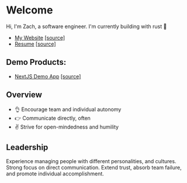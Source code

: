 # Welcome

Hi, I'm Zach, a software engineer. I'm currently building with rust 🦀

- [My Website](https://zachsblog.netlify.app/) [[source]](https://github.com/ztbochanski/my-site)
- [Resume](https://ztbochanski.github.io/ztbochanski/) [[source]](index)

## Demo Products:

- [NextJS Demo App](https://agw.vercel.app/) [[source]](https://github.com/ztbochanski/agw)

## Overview

- 👌 Encourage team and individual autonomy
- 👉 Communicate directly, often
- ✌️ Strive for open-mindedness and humility

## Leadership

Experience managing people with different personalities, and cultures. Strong focus on direct communication. Extend trust, absorb team failure, and promote individual accomplishment.
